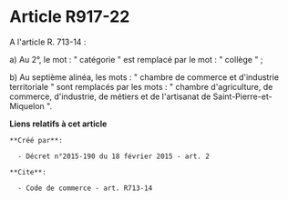 # Article R917-22

A l'article R. 713-14 : 

a) Au 2°, le mot : " catégorie " est remplacé par le mot : " collège " ; 

b) Au septième alinéa, les mots : " chambre de commerce et d'industrie territoriale " sont remplacés par les mots : " chambre
d'agriculture, de commerce, d'industrie, de métiers et de l'artisanat de Saint-Pierre-et-Miquelon ".

**Liens relatifs à cet article**

	**Créé par**:

	  - Décret n°2015-190 du 18 février 2015 - art. 2

	**Cite**:

	  - Code de commerce - art. R713-14
